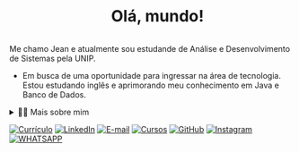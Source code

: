 <div id="user-content-toc">
  <ul align="center">
    <summary><h1 style="display: inline-block">Olá, mundo!</h1></summary>
</div> 

<!-- Presentation -->
<p>
  Me chamo Jean e atualmente sou estudande de Análise e Desenvolvimento de Sistemas pela UNIP.

  - Em busca de uma oportunidade para ingressar na área de tecnologia. Estou
estudando inglês e aprimorando meu conhecimento em Java e Banco de Dados.

</p>

<!-- Dropdown -->
<details>
  <summary>👨‍💻 Mais sobre mim</summary>

  - Tenho 22 anos e atualmente moro em carapicuíba. Trabalhei por 3 anos como assistente administrativo na SIS Innov e Tech em barueri-SP.
  - Estou me graduando em Análise e Desenvolvimento de Sistemas pela Universidade Paulista (UNIP) com bolsa conquistada utilizando o enem.

  - Gosto de assistir futebol, conhecer novos lugares, novas pessoas e principalmente viajar.
</details>

<!-- Links -->

[![Currículo](https://img.shields.io/badge/website-000000?style=for-the-badge&logo=About.me&logoColor=white)](https://curriculojeanconfertino.netlify.app/)
[![LinkedIn](https://img.shields.io/badge/LinkedIn-0077B5?style=for-the-badge&logo=linkedin&logoColor=white)](https://www.linkedin.com/in/jean-confertino-004958217/)
[![E-mail](https://img.shields.io/badge/Gmail-D14836?style=for-the-badge&logo=gmail&logoColor=white)](https://malito:jeanconfertino2016@gmail.com/)
[![Cursos](https://img.shields.io/badge/Cursos-0078D4?style=for-the-badge&logo=Alura&logoColor=white)](https://cursos.alura.com.br/user/jeanconfertino/fullCertificate/2793897ace0eab7b3de4aea7212526c6)
[![GitHub](https://img.shields.io/badge/GitHub-100000?style=for-the-badge&logo=github&logoColor=white)](https://github.com/JeanConfertino)
[![Instagram](https://img.shields.io/badge/Instagram-E4405F?style=for-the-badge&logo=instagram&logoColor=white)](https://www.instagram.com/jeanconfertino/)
[![WHATSAPP](https://img.shields.io/badge/WhatsApp-25D366?style=for-the-badge&logo=whatsapp&logoColor=white)]([https://web.whatsapp.com/+5511948304024](https://wa.me/11948304024?text=Ol%C3%A1,%20Jean!%20Vi%20seu%20curr%C3%ADculo.%20))
